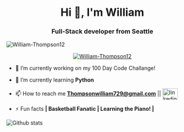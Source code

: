 <h1 align="center">Hi 👋, I'm William</h1>
<h3 align="center">Full-Stack developer from Seattle</h3>

<p align="left"> <img src="https://komarev.com/ghpvc/?username=nathannosudoWilliam-Thompson12&label=Profile%20views&color=0e75b6&style=flat" alt="William-Thompson12" /> </p>

<p align="center"> <a href="https://github.com/ryo-ma/github-profile-trophy"><img src="https://github-profile-trophy.vercel.app/?username=William-Thompson12" alt="William-Thompson12" /></a> </p>

- 🔭 I’m currently working on my 100 Day Code Challange!

- 🌱 I’m currently learning **Python**

- 📫 How to reach me **Thompsonwilliam729@gmail.com** || <a href="https://www.linkedin.com/in/william-thompson-04046a1a0/" target="blank"><img align="center" src="https://cdn.jsdelivr.net/npm/simple-icons@3.0.1/icons/linkedin.svg" alt="linkedin username" height="30" width="40" /></a>
</p>

- ⚡ Fun facts **| Basketball Fanatic | Learning the Piano! |**

![Github stats](https://github-readme-stats.vercel.app/api?username=William-Thompson12)
